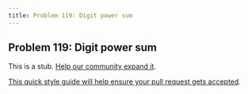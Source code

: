 ```yaml
---
title: Problem 119: Digit power sum
---
```

## Problem 119: Digit power sum

This is a stub. <a href='https://github.com/freecodecamp/guides/tree/master/src/pages/certifications/coding-interview-prep/project-euler/problem-119-digit-power-sum/index.md' target='_blank' rel='nofollow'>Help our community expand it</a>.

<a href='https://github.com/freecodecamp/guides/blob/master/README.md' target='_blank' rel='nofollow'>This quick style guide will help ensure your pull request gets accepted</a>.

<!-- The article goes here, in GitHub-flavored Markdown. Feel free to add YouTube videos, images, and CodePen/JSBin embeds  -->
